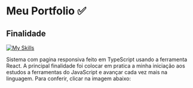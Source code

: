 <h1>Meu Portfolio ✅ 
<h2>Finalidade</h2>

[![My Skills](https://skillicons.dev/icons?i=angular)](https://skillicons.dev)

Sistema com pagina responsiva feito em TypeScript usando a ferramenta React. A principal finalidade foi colocar em pratica a minha iniciação aos estudos a ferramentas do JavaScript e avançar cada vez mais na linguagem. Para conferir, clicar na imagem abaixo:
